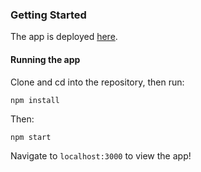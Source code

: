 ### Getting Started  

The app is deployed [here](https://reaction-recorder.herokuapp.com/).

#### Running the app  

Clone and cd into the repository, then run:  

`npm install`

Then:  

`npm start`  

Navigate to `localhost:3000` to view the app!